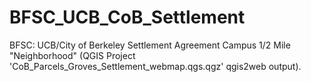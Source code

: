 # BFSC_UCB_CoB_Settlement
BFSC: UCB/City of Berkeley Settlement Agreement Campus 1/2 Mile "Neighborhood" (QGIS Project 'CoB_Parcels_Groves_Settlement_webmap.qgs.qgz'  qgis2web output).
